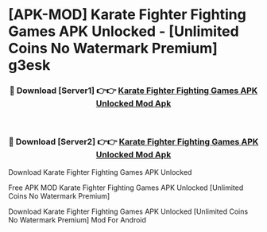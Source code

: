 # [APK-MOD] Karate Fighter  Fighting Games APK Unlocked - [Unlimited Coins No Watermark Premium] g3esk



<div align="center">
<h3>🔴 Download [Server1] 👉👉 <a href="https://momento.my/?title=Karate_Fighter__Fighting_Games_APK_Unlocked">Karate Fighter  Fighting Games APK Unlocked Mod Apk</a></h3><br>

<h3>🔴 Download [Server2] 👉👉 <a href="https://momento.my/?title=Karate_Fighter__Fighting_Games_APK_Unlocked">Karate Fighter  Fighting Games APK Unlocked Mod Apk</a></h3>
</div>



Download Karate Fighter  Fighting Games APK Unlocked 

Free APK MOD Karate Fighter  Fighting Games APK Unlocked [Unlimited Coins No Watermark Premium]

Download Karate Fighter  Fighting Games APK Unlocked [Unlimited Coins No Watermark Premium] Mod For Android
